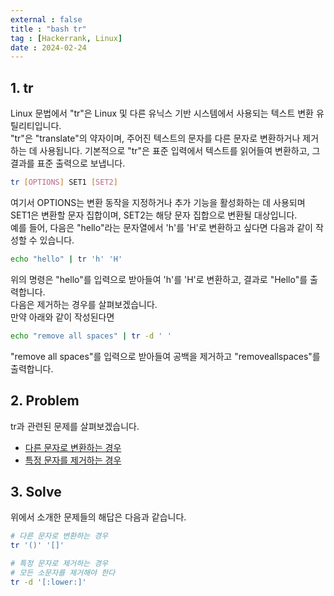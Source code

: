 ```yaml
---
external : false
title : "bash tr"
tag : [Hackerrank, Linux]
date : 2024-02-24
---
```


## 1. tr

Linux 문법에서 "tr"은 Linux 및 다른 유닉스 기반 시스템에서 사용되는 텍스트 변환 유틸리티입니다.  
"tr"은 "translate"의 약자이며, 주어진 텍스트의 문자를 다른 문자로 변환하거나 제거하는 데 사용됩니다. 기본적으로 "tr"은 표준 입력에서 텍스트를 읽어들여 변환하고, 그 결과를 표준 출력으로 보냅니다.

```bash
tr [OPTIONS] SET1 [SET2]
```

여기서 OPTIONS는 변환 동작을 지정하거나 추가 기능을 활성화하는 데 사용되며 SET1은 변환할 문자 집합이며, SET2는 해당 문자 집합으로 변환될 대상입니다.  
예를 들어, 다음은 "hello"라는 문자열에서 'h'를 'H'로 변환하고 싶다면 다음과 같이 작성할 수 있습니다.

```bash
echo "hello" | tr 'h' 'H'
```

위의 명령은 "hello"를 입력으로 받아들여 'h'를 'H'로 변환하고, 결과로 "Hello"를 출력합니다.  
다음은 제거하는 경우를 살펴보겠습니다.  
만약 아래와 같이 작성된다면

```bash
echo "remove all spaces" | tr -d ' '
```

"remove all spaces"를 입력으로 받아들여 공백을 제거하고 "removeallspaces"를 출력합니다.

## 2. Problem

tr과 관련된 문제를 살펴보겠습니다.

- [다른 문자로 변환하는 경우](https://www.hackerrank.com/challenges/text-processing-tr-1/problem?isFullScreen=true)
- [특정 문자를 제거하는 경우](https://www.hackerrank.com/challenges/text-processing-tr-2/problem?isFullScreen=true)

## 3. Solve

위에서 소개한 문제들의 해답은 다음과 같습니다.

```bash
# 다른 문자로 변환하는 경우
tr '()' '[]'
```

```bash
# 특정 문자로 제거하는 경우
# 모든 소문자를 제거해야 한다
tr -d '[:lower:]'
```
